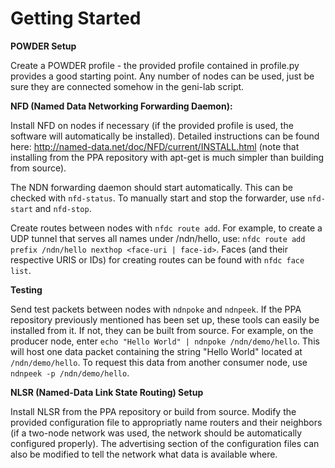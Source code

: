 # Getting Started

**POWDER Setup**

Create a POWDER profile - the provided profile contained in profile.py provides a good starting point. Any number of nodes can be used, just be sure they are connected somehow in the geni-lab script. 

**NFD (Named Data Networking Forwarding Daemon):**

Install NFD on nodes if necessary (if the provided profile is used, the software will automatically be installed). Detailed instructions can be found here: http://named-data.net/doc/NFD/current/INSTALL.html (note that installing from the PPA repository with apt-get is much simpler than building from source).

The NDN forwarding daemon should start automatically. This can be checked with `nfd-status`. To manually start and stop the forwarder, use `nfd-start` and `nfd-stop`.

Create routes between nodes with `nfdc route add`. For example, to create a UDP tunnel that serves all names under /ndn/hello, use: `nfdc route add prefix /ndn/hello nexthop <face-uri | face-id>`.
Faces (and their respective URIS or IDs) for creating routes can be found with `nfdc face list`.

**Testing**

Send test packets between nodes with `ndnpoke` and `ndnpeek`. If the PPA repository previously mentioned has been set up, these tools can easily be installed from it. If not, they can be built from source. For example, on the producer node, enter `echo "Hello World" | ndnpoke /ndn/demo/hello`. This will host one data packet containing the string "Hello World" located at `/ndn/demo/hello`. To request this data from another consumer node, use `ndnpeek -p /ndn/demo/hello`. 

**NLSR (Named-Data Link State Routing) Setup**

Install NLSR from the PPA repository or build from source. Modify the provided configuration file to appropriatly name routers and their neighbors (if a two-node network was used, the network should be automatically configured properly). The advertising section of the configuration files can also be modified to tell the network what data is available where.
